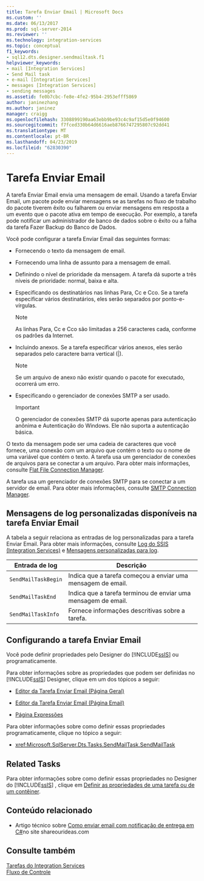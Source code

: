 ```yaml
---
title: Tarefa Enviar Email | Microsoft Docs
ms.custom: ''
ms.date: 06/13/2017
ms.prod: sql-server-2014
ms.reviewer: ''
ms.technology: integration-services
ms.topic: conceptual
f1_keywords:
- sql12.dts.designer.sendmailtask.f1
helpviewer_keywords:
- mail [Integration Services]
- Send Mail task
- e-mail [Integration Services]
- messages [Integration Services]
- sending messages
ms.assetid: fe0b7cbc-fe8e-4fe2-95b4-2953efff5869
author: janinezhang
ms.author: janinez
manager: craigg
ms.openlocfilehash: 3308899190aa63ebb9be93c4c9af15d5e0f94600
ms.sourcegitcommit: f7fced330b64d6616aeb8766747295807c92dd41
ms.translationtype: MT
ms.contentlocale: pt-BR
ms.lasthandoff: 04/23/2019
ms.locfileid: "62830390"
---
```

# <a name="send-mail-task"></a>Tarefa Enviar Email
  A tarefa Enviar Email envia uma mensagem de email. Usando a tarefa Enviar Email, um pacote pode enviar mensagens se as tarefas no fluxo de trabalho do pacote tiverem êxito ou falharem ou enviar mensagens em resposta a um evento que o pacote ativa em tempo de execução. Por exemplo, a tarefa pode notificar um administrador de banco de dados sobre o êxito ou a falha da tarefa Fazer Backup do Banco de Dados.  
  
 Você pode configurar a tarefa Enviar Email das seguintes formas:  
  
-   Fornecendo o texto da mensagem de email.  
  
-   Fornecendo uma linha de assunto para a mensagem de email.  
  
-   Definindo o nível de prioridade da mensagem. A tarefa dá suporte a três níveis de prioridade: normal, baixa e alta.  
  
-   Especificando os destinatários nas linhas Para, Cc e Cco. Se a tarefa especificar vários destinatários, eles serão separados por ponto-e-vírgulas.  
  
    > [!NOTE]  
    >  As linhas Para, Cc e Cco são limitadas a 256 caracteres cada, conforme os padrões da Internet.  
  
-   Incluindo anexos. Se a tarefa especificar vários anexos, eles serão separados pelo caractere barra vertical (|).  
  
    > [!NOTE]  
    >  Se um arquivo de anexo não existir quando o pacote for executado, ocorrerá um erro.  
  
-   Especificando o gerenciador de conexões SMTP a ser usado.  
  
    > [!IMPORTANT]  
    >  O gerenciador de conexões SMTP dá suporte apenas para autenticação anônima e Autenticação do Windows. Ele não suporta a autenticação básica.  
  
 O texto da mensagem pode ser uma cadeia de caracteres que você fornece, uma conexão com um arquivo que contém o texto ou o nome de uma variável que contém o texto. A tarefa usa um gerenciador de conexões de arquivos para se conectar a um arquivo. Para obter mais informações, consulte [Flat File Connection Manager](../connection-manager/file-connection-manager.md).  
  
 A tarefa usa um gerenciador de conexões SMTP para se conectar a um servidor de email. Para obter mais informações, consulte [SMTP Connection Manager](../connection-manager/smtp-connection-manager.md).  
  
## <a name="custom-logging-messages-available-on-the-send-mail-task"></a>Mensagens de log personalizadas disponíveis na tarefa Enviar Email  
 A tabela a seguir relaciona as entradas de log personalizadas para a tarefa Enviar Email. Para obter mais informações, consulte [Log do SSIS &#40;Integration Services&#41;](../performance/integration-services-ssis-logging.md) e [Mensagens personalizadas para log](../custom-messages-for-logging.md).  
  
|Entrada de log|Descrição|  
|---------------|-----------------|  
|`SendMailTaskBegin`|Indica que a tarefa começou a enviar uma mensagem de email.|  
|`SendMailTaskEnd`|Indica que a tarefa terminou de enviar uma mensagem de email.|  
|`SendMailTaskInfo`|Fornece informações descritivas sobre a tarefa.|  
  
## <a name="configuring-the-send-mail-task"></a>Configurando a tarefa Enviar Email  
 Você pode definir propriedades pelo Designer do [!INCLUDE[ssIS](../../includes/ssis-md.md)] ou programaticamente.  
  
 Para obter informações sobre as propriedades que podem ser definidas no [!INCLUDE[ssIS](../../includes/ssis-md.md)] Designer, clique em um dos tópicos a seguir:  
  
-   [Editor da Tarefa Enviar Email &#40;Página Geral&#41;](../general-page-of-integration-services-designers-options.md)  
  
-   [Editor da Tarefa Enviar Email &#40;Página Email&#41;](../send-mail-task-editor-mail-page.md)  
  
-   [Página Expressões](../expressions/expressions-page.md)  
  
 Para obter informações sobre como definir essas propriedades programaticamente, clique no tópico a seguir:  
  
-   <xref:Microsoft.SqlServer.Dts.Tasks.SendMailTask.SendMailTask>  
  
## <a name="related-tasks"></a>Related Tasks  
 Para obter informações sobre como definir essas propriedades no Designer do [!INCLUDE[ssIS](../../includes/ssis-md.md)] , clique em [Definir as propriedades de uma tarefa ou de um contêiner](../set-the-properties-of-a-task-or-container.md).  
  
## <a name="related-content"></a>Conteúdo relacionado  
  
-   Artigo técnico sobre [Como enviar email com notificação de entrega em C#](https://go.microsoft.com/fwlink/?LinkId=237625)no site shareourideas.com  
  
## <a name="see-also"></a>Consulte também  
 [Tarefas do Integration Services](integration-services-tasks.md)   
 [Fluxo de Controle](control-flow.md)  
  
  

